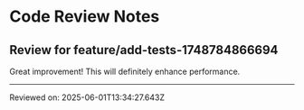 # Code Review Notes

## Review for feature/add-tests-1748784866694

Great improvement! This will definitely enhance performance.

---
Reviewed on: 2025-06-01T13:34:27.643Z
